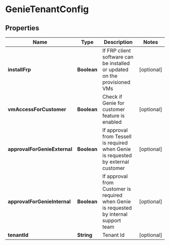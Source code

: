 

# GenieTenantConfig


## Properties

Name | Type | Description | Notes
------------ | ------------- | ------------- | -------------
**installFrp** | **Boolean** | If FRP client software can be installed or updated on the provisioned VMs |  [optional]
**vmAccessForCustomer** | **Boolean** | Check if Genie for customer feature is enabled |  [optional]
**approvalForGenieExternal** | **Boolean** | If approval from Tessell is required when Genie is requested by external customer |  [optional]
**approvalForGenieInternal** | **Boolean** | If approval from Customer is required when Genie is requested by internal support team |  [optional]
**tenantId** | **String** | Tenant Id |  [optional]



